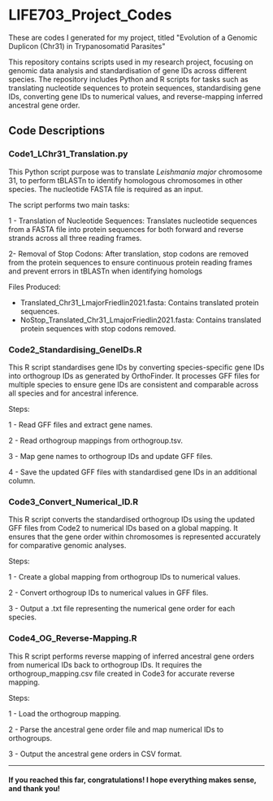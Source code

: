 # LIFE703_Project_Codes
These are codes I generated for my project, titled "Evolution of a Genomic Duplicon (Chr31) in Trypanosomatid Parasites"

This repository contains scripts used in my research project, focusing on genomic data analysis and standardisation of gene IDs across different species. The repository includes Python and R scripts for tasks such as translating nucleotide sequences to protein sequences, standardising gene IDs, converting gene IDs to numerical values, and reverse-mapping inferred ancestral gene order.

## Code Descriptions
### Code1_LChr31_Translation.py
This Python script purpose was to translate _Leishmania major_ chromosome 31, to perform tBLASTn to identify homologous chromosomes in other species. The nucleotide FASTA file is required as an input. 

The script performs two main tasks:

1 - Translation of Nucleotide Sequences: Translates nucleotide sequences from a FASTA file into protein sequences for both forward and reverse strands across all three reading frames.

2- Removal of Stop Codons: After translation, stop codons are removed from the protein sequences to ensure continuous protein reading frames and prevent errors in tBLASTn when identifying homologs

Files Produced:
- Translated_Chr31_LmajorFriedlin2021.fasta: Contains translated protein sequences.
- NoStop_Translated_Chr31_LmajorFriedlin2021.fasta: Contains translated protein sequences with stop codons removed.

### Code2_Standardising_GeneIDs.R
This R script standardises  gene IDs by converting species-specific gene IDs into orthogroup IDs as generated by OrthoFinder. It processes GFF files for multiple species to ensure gene IDs are consistent and comparable across all species and for ancestral inference.

Steps:

1 - Read GFF files and extract gene names.

2 - Read orthogroup mappings from orthogroup.tsv.

3 - Map gene names to orthogroup IDs and update GFF files.

4 - Save the updated GFF files with standardised gene IDs in an additional column.

### Code3_Convert_Numerical_ID.R
This R script converts the standardised orthogroup IDs using the updated GFF files from Code2 to numerical IDs based on a global mapping. It ensures that the gene order within chromosomes is represented accurately for comparative genomic analyses.

Steps:

1 - Create a global mapping from orthogroup IDs to numerical values.

2 - Convert orthogroup IDs to numerical values in GFF files.

3 - Output a .txt file representing the numerical gene order for each species.

### Code4_OG_Reverse-Mapping.R
This R script performs reverse mapping of inferred ancestral gene orders from numerical IDs back to orthogroup IDs. It requires the orthogroup_mapping.csv file created in Code3 for accurate reverse mapping.

Steps:

1 - Load the orthogroup mapping.

2 - Parse the ancestral gene order file and map numerical IDs to orthogroups.

3 - Output the ancestral gene orders in CSV format.

____________________________________________________

#### If you reached this far, congratulations! I hope everything makes sense, and thank you!
